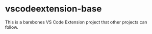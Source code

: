 # vscodeextension-base

This is a barebones VS Code Extension project that other projects can follow.